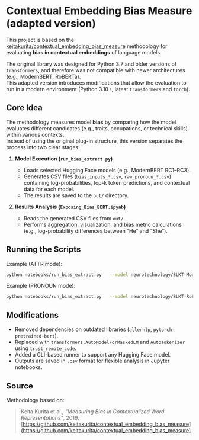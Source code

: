 # Contextual Embedding Bias Measure (adapted version)

This project is based on the [keitakurita/contextual_embedding_bias_measure](https://github.com/keitakurita/contextual_embedding_bias_measure) methodology for evaluating **bias in contextual embeddings** of language models.

The original library was designed for Python 3.7 and older versions of `transformers`, and therefore was not compatible with newer architectures (e.g., ModernBERT, RoBERTa).  
This adapted version introduces modifications that allow the evaluation to run in a modern environment (Python 3.10+, latest `transformers` and `torch`).

## Core Idea

The methodology measures model **bias** by comparing how the model evaluates different candidates (e.g., traits, occupations, or technical skills) within various contexts.  
Instead of using the original plug-in structure, this version separates the process into two clear stages:

1. **Model Execution (`run_bias_extract.py`)**  
   - Loads selected Hugging Face models (e.g., ModernBERT RC1–RC3).  
   - Generates CSV files (`bias_inputs_*.csv`, `raw_pronoun_*.csv`) containing log-probabilities, top-k token predictions, and contextual data for each model.  
   - The results are saved to the `out/` directory.

2. **Results Analysis (`Exposing_Bias_BERT.ipynb`)**  
   - Reads the generated CSV files from `out/`.  
   - Performs aggregation, visualization, and bias metric calculations (e.g., log-probability differences between “He” and “She”).

## Running the Scripts

Example (ATTR mode):

```bash
python notebooks/run_bias_extract.py   --model neurotechnology/BLKT-ModernBert-MLM-Stage3-RC1   --candidates notebooks/data_lt/positive_traits.txt   --out notebooks/out/bias_inputs_rc1_positive.csv   --device auto
```

Example (PRONOUN mode):

```bash
python notebooks/run_bias_extract.py   --model neurotechnology/BLKT-RoBerta-MLM-Stage3-RC3   --candidates notebooks/data_lt/in_demand_tech_skills.txt   --out notebooks/out/raw_pronoun_rc3_skills.csv   --mode pronoun   --device auto
```

## Modifications

- Removed dependencies on outdated libraries (`allennlp`, `pytorch-pretrained-bert`).  
- Replaced with `transformers.AutoModelForMaskedLM` and `AutoTokenizer` using `trust_remote_code`.  
- Added a CLI-based runner to support any Hugging Face model.  
- Outputs are saved in `.csv` format for flexible analysis in Jupyter notebooks.

## Source

Methodology based on:  
> Keita Kurita et al., *"Measuring Bias in Contextualized Word Representations"*, 2019.  
> [https://github.com/keitakurita/contextual_embedding_bias_measure](https://github.com/keitakurita/contextual_embedding_bias_measure)